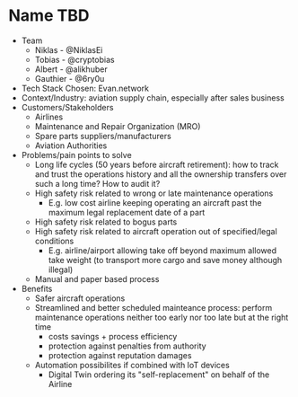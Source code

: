 # Name TBD
- Team
	- Niklas - @NiklasEi
	- Tobias - @cryptobias
	- Albert - @alikhuber
	- Gauthier - @6ry0u
-  Tech Stack Chosen: Evan.network
- Context/Industry: aviation supply chain, especially after sales business
- Customers/Stakeholders
	- Airlines
	- Maintenance and Repair Organization (MRO)
	- Spare parts suppliers/manufacturers
	- Aviation Authorities
- Problems/pain points to solve
	- Long life cycles (50 years before aircraft retirement): how to track  and trust the operations history and all the ownership transfers over such a long time? How to audit it?
	- High safety risk related to wrong or late maintenance operations
		- E.g. low cost airline keeping operating an aircraft past the maximum legal replacement date of a part
	- High safety risk related to bogus parts
	- High safety risk related to aircraft operation out of specified/legal conditions
		- E.g. airline/airport allowing take off beyond maximum allowed take weight (to transport more cargo and save money although illegal)
	- Manual and paper based process
- Benefits
	- Safer aircraft operations
	- Streamlined and better scheduled mainteance process: perform maintenance operations neither too early nor too late but at the right time
		- costs savings + process efficiency
		- protection against penalties from authority
		- protection against reputation damages
	- Automation possibilites if combined with IoT devices
		- Digital Twin ordering its "self-replacement" on behalf of the Airline
